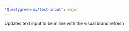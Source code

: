 ```yaml
---
'@leafygreen-ui/text-input': major
---
```


Updates text input to be in line with the visual brand refresh
